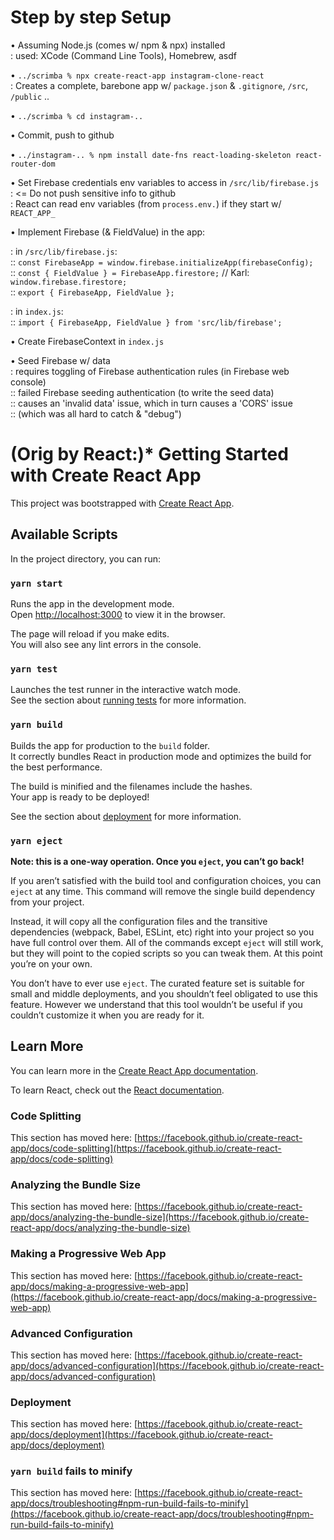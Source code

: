 # Step by step Setup
• Assuming Node.js (comes w/ npm & npx) installed \
: used: XCode (Command Line Tools), Homebrew, asdf

• `../scrimba % npx create-react-app instagram-clone-react` \
: Creates a complete, barebone app w/ `package.json` & `.gitignore`, `/src`, `/public` ..

• `../scrimba % cd instagram-..`

• Commit, push to github

• `../instagram-.. % npm install date-fns react-loading-skeleton react-router-dom`

• Set Firebase credentials env variables to access in `/src/lib/firebase.js` \
: <= Do not push sensitive info to github \
: React can read env variables (from `process.env.`) if they start w/ `REACT_APP_`

• Implement Firebase (& FieldValue) in the app:

: in `/src/lib/firebase.js`: \
:: `const FirebaseApp = window.firebase.initializeApp(firebaseConfig);` \
:: `const { FieldValue } = FirebaseApp.firestore;` // Karl: `window.firebase.firestore;` \
:: `export { FirebaseApp, FieldValue };`

: in `index.js`: \
:: `import { FirebaseApp, FieldValue } from 'src/lib/firebase';`

• Create FirebaseContext in `index.js`

• Seed Firebase w/ data \
: requires toggling of Firebase authentication rules (in Firebase web console) \
:: failed Firebase seeding authentication (to write the seed data) \
:: causes an 'invalid data' issue, which in turn causes a 'CORS' issue  \
:: (which was all hard to catch & "debug")



# (Orig by React:)* Getting Started with Create React App

This project was bootstrapped with [Create React App](https://github.com/facebook/create-react-app).

## Available Scripts

In the project directory, you can run:

### `yarn start`

Runs the app in the development mode.\
Open [http://localhost:3000](http://localhost:3000) to view it in the browser.

The page will reload if you make edits.\
You will also see any lint errors in the console.

### `yarn test`

Launches the test runner in the interactive watch mode.\
See the section about [running tests](https://facebook.github.io/create-react-app/docs/running-tests) for more information.

### `yarn build`

Builds the app for production to the `build` folder.\
It correctly bundles React in production mode and optimizes the build for the best performance.

The build is minified and the filenames include the hashes.\
Your app is ready to be deployed!

See the section about [deployment](https://facebook.github.io/create-react-app/docs/deployment) for more information.

### `yarn eject`

**Note: this is a one-way operation. Once you `eject`, you can’t go back!**

If you aren’t satisfied with the build tool and configuration choices, you can `eject` at any time. This command will remove the single build dependency from your project.

Instead, it will copy all the configuration files and the transitive dependencies (webpack, Babel, ESLint, etc) right into your project so you have full control over them. All of the commands except `eject` will still work, but they will point to the copied scripts so you can tweak them. At this point you’re on your own.

You don’t have to ever use `eject`. The curated feature set is suitable for small and middle deployments, and you shouldn’t feel obligated to use this feature. However we understand that this tool wouldn’t be useful if you couldn’t customize it when you are ready for it.

## Learn More

You can learn more in the [Create React App documentation](https://facebook.github.io/create-react-app/docs/getting-started).

To learn React, check out the [React documentation](https://reactjs.org/).

### Code Splitting

This section has moved here: [https://facebook.github.io/create-react-app/docs/code-splitting](https://facebook.github.io/create-react-app/docs/code-splitting)

### Analyzing the Bundle Size

This section has moved here: [https://facebook.github.io/create-react-app/docs/analyzing-the-bundle-size](https://facebook.github.io/create-react-app/docs/analyzing-the-bundle-size)

### Making a Progressive Web App

This section has moved here: [https://facebook.github.io/create-react-app/docs/making-a-progressive-web-app](https://facebook.github.io/create-react-app/docs/making-a-progressive-web-app)

### Advanced Configuration

This section has moved here: [https://facebook.github.io/create-react-app/docs/advanced-configuration](https://facebook.github.io/create-react-app/docs/advanced-configuration)

### Deployment

This section has moved here: [https://facebook.github.io/create-react-app/docs/deployment](https://facebook.github.io/create-react-app/docs/deployment)

### `yarn build` fails to minify

This section has moved here: [https://facebook.github.io/create-react-app/docs/troubleshooting#npm-run-build-fails-to-minify](https://facebook.github.io/create-react-app/docs/troubleshooting#npm-run-build-fails-to-minify)
